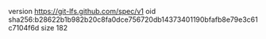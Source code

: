 version https://git-lfs.github.com/spec/v1
oid sha256:b28622b1b982b20c8fa0dce756720db14373401190bfafb8e79e3c61c7104f6d
size 182

